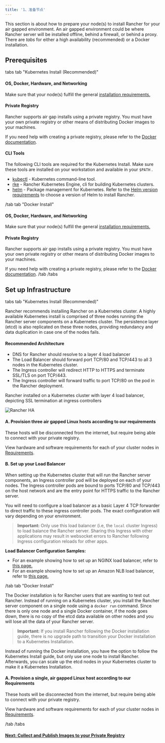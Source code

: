 ```yaml
---
title: '1、准备节点'
---
```


This section is about how to prepare your node(s) to install Rancher for your air gapped environment. An air gapped environment could be where Rancher server will be installed offline, behind a firewall, or behind a proxy. There are _tabs_ for either a high availability (recommended) or a Docker installation.

## Prerequisites

 tabs 
 tab "Kubernetes Install (Recommended)" 

#### OS, Docker, Hardware, and Networking

Make sure that your node(s) fulfill the general [installation requirements.](/docs/installation/requirements/)

#### Private Registry

Rancher supports air gap installs using a private registry. You must have your own private registry or other means of distributing Docker images to your machines.

If you need help with creating a private registry, please refer to the [Docker documentation](https://docs.docker.com/registry/).

#### CLI Tools

The following CLI tools are required for the Kubernetes Install. Make sure these tools are installed on your workstation and available in your `$PATH` .

* [kubectl](https://kubernetes.io/docs/tasks/tools/install-kubectl/#install-kubectl) - Kubernetes command-line tool.
* [rke]({{<baseurl>}}/rke/latest/en/installation/) - Rancher Kubernetes Engine, cli for building Kubernetes clusters.
* [helm](https://docs.helm.sh/using_helm/#installing-helm) - Package management for Kubernetes. Refer to the [Helm version requirements](/docs/installation/options/helm-version) to choose a version of Helm to install Rancher.

 /tab 
 tab "Docker Install" 

#### OS, Docker, Hardware, and Networking

Make sure that your node(s) fulfill the general [installation requirements.](/docs/installation/requirements/)

#### Private Registry

Rancher supports air gap installs using a private registry. You must have your own private registry or other means of distributing Docker images to your machines.

If you need help with creating a private registry, please refer to the [Docker documentation](https://docs.docker.com/registry/).
 /tab 
 /tabs 

## Set up Infrastructure

 tabs 
 tab "Kubernetes Install (Recommended)" 

Rancher recommends installing Rancher on a Kubernetes cluster. A highly available Kubernetes install is comprised of three nodes running the Rancher server components on a Kubernetes cluster. The persistence layer (etcd) is also replicated on these three nodes, providing redundancy and data duplication in case one of the nodes fails.

#### Recommended Architecture

* DNS for Rancher should resolve to a layer 4 load balancer
* The Load Balancer should forward port TCP/80 and TCP/443 to all 3 nodes in the Kubernetes cluster.
* The Ingress controller will redirect HTTP to HTTPS and terminate SSL/TLS on port TCP/443.
* The Ingress controller will forward traffic to port TCP/80 on the pod in the Rancher deployment.

<figcaption>Rancher installed on a Kubernetes cluster with layer 4 load balancer, depicting SSL termination at ingress controllers</figcaption>

![Rancher HA](/img/rancher/ha/rancher2ha.svg)

#### A. Provision three air gapped Linux hosts according to our requirements

These hosts will be disconnected from the internet, but require being able to connect with your private registry.

View hardware and software requirements for each of your cluster nodes in [Requirements](/docs/installation/requirements).

#### B. Set up your Load Balancer

When setting up the Kubernetes cluster that will run the Rancher server components, an Ingress controller pod will be deployed on each of your nodes. The Ingress controller pods are bound to ports TCP/80 and TCP/443 on the host network and are the entry point for HTTPS traffic to the Rancher server.

You will need to configure a load balancer as a basic Layer 4 TCP forwarder to direct traffic to these ingress controller pods. The exact configuration will vary depending on your environment.

> **Important:**
> Only use this load balancer (i.e, the `local` cluster Ingress) to load balance the Rancher server. Sharing this Ingress with other applications may result in websocket errors to Rancher following Ingress configuration reloads for other apps.

**Load Balancer Configuration Samples:**

* For an example showing how to set up an NGINX load balancer, refer to [this page.](/docs/installation/k8s-install/create-nodes-lb/nginx)
* For an example showing how to set up an Amazon NLB load balancer, refer to [this page.](/docs/installation/k8s-install/create-nodes-lb/nlb)

 /tab 
 tab "Docker Install" 

The Docker installation is for Rancher users that are wanting to test out Rancher. Instead of running on a Kubernetes cluster, you install the Rancher server component on a single node using a `docker run` command. Since there is only one node and a single Docker container, if the node goes down, there is no copy of the etcd data available on other nodes and you will lose all the data of your Rancher server.

> **Important:** If you install Rancher following the Docker installation guide, there is no upgrade path to transition your Docker installation to a Kubernetes Installation.

Instead of running the Docker installation, you have the option to follow the Kubernetes Install guide, but only use one node to install Rancher. Afterwards, you can scale up the etcd nodes in your Kubernetes cluster to make it a Kubernetes Installation.

#### A. Provision a single, air gapped Linux host according to our Requirements

These hosts will be disconnected from the internet, but require being able to connect with your private registry.

View hardware and software requirements for each of your cluster nodes in [Requirements](/docs/installation/requirements).

 /tab 
 /tabs 

#### [Next: Collect and Publish Images to your Private Registry](/docs/installation/other-installation-methods/air-gap/populate-private-registry/)


